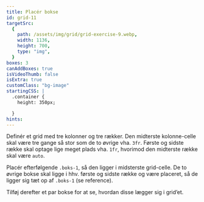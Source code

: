 ```yaml
---
title: Placér bokse
id: grid-11
targetSrc:
  {
    path: /assets/img/grid/grid-exercise-9.webp,
    width: 1136,
    height: 700,
    type: "img",
  }
boxes: 3
canAddBoxes: true
isVideoThumb: false
isExtra: true
customClass: "bg-image"
startingCSS: |
  .container {
    height: 350px;

  }
hints:
---
```


Definér et grid med tre kolonner og tre rækker. Den midterste kolonne-celle skal være tre gange så stor som de to øvrige vha. `3fr`. Første og sidste række skal optage lige meget plads vha. `1fr`, hvorimod den midterste række skal være `auto`.

Placér efterfølgende `.boks-1`, så den ligger i midsterste grid-celle. De to øvrige bokse skal ligge i hhv. første og sidste række og være placeret, så de ligger sig tæt op af `.boks-1` (se reference).

Tilføj derefter et par bokse for at se, hvordan disse lægger sig i grid’et.
